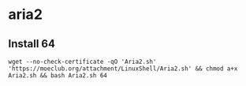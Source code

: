 # aria2
## Install 64
```wget --no-check-certificate -qO 'Aria2.sh' 'https://moeclub.org/attachment/LinuxShell/Aria2.sh' && chmod a+x Aria2.sh && bash Aria2.sh 64```
